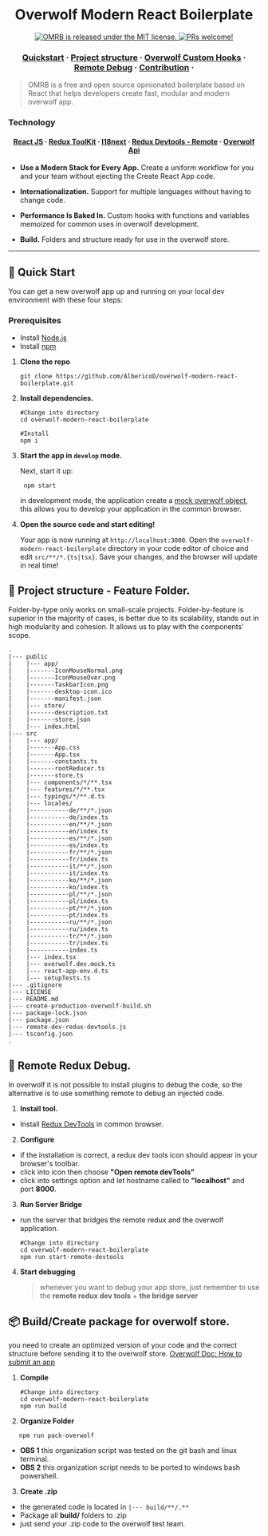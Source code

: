 <h1 align="center">
  Overwolf Modern React Boilerplate 
</h1>
<p align="center">
  <a href="https://github.com/AlbericoD/overwolf-modern-react-boilerplate/blob/master/LICENSE">
    <img src="https://img.shields.io/badge/license-MIT-blue.svg" alt="OMRB is released under the MIT license." />
  </a>
  <a href="#contribution">
    <img src="https://img.shields.io/badge/PRs-welcome-brightgreen.svg" alt="PRs welcome!" />
  </a>
 
</p>

<h3 align="center">
  <a href="#-quick-start">Quickstart</a>
  <span> · </span>
  <a href="#-project-structure---feature-folder">Project structure</a>
  <span> · </span>
  <a href="https://www.npmjs.com/package/overwolf-hooks">Overwolf Custom Hooks</a>
  <span> · </span>
  <a href="#-remote-redux-debug">Remote Debug</a>
  <span> · </span>
  <a href="https://github.com/AlbericoD/overwolf-modern-react-boilerplate/blob/master/CONTRIBUTING.md">Contribution</a>
  <span> · </span>
</h3>

> OMRB is a free and open source opinionated boilerplate based on React that helps developers create fast, modular and modern overwolf app.

### Technology

<h4 align="center">
  <a href="https://reactjs.org/">React JS</a>
  <span> · </span>
  <a href="https://redux-toolkit.js.org/">Redux ToolKit</a>
  <span> · </span>
  <a href="https://www.i18next.com/">I18next</a>
  <span> · </span>
  <a href="https://github.com/reduxjs/redux-devtools">Redux Devtools - Remote</a>
   <span> · </span>
  <a href="https://overwolf.github.io/">Overwolf Api</a>
</h4>

- **Use a Modern Stack for Every App.** Create a uniform workflow for you and your team without ejecting the Create React App code.

- **Internationalization.** Support for multiple languages without having to change code.

- **Performance Is Baked In.** Custom hooks with functions and variables memoized for common uses in overwolf development.

- **Build.** Folders and structure ready for use in the overwolf store.

---

## 🚀 Quick Start

You can get a new overwolf app up and running on your local dev environment with these four steps:

### Prerequisites

- Install [Node.js](https://nodejs.org)
- Install [npm](https://www.npmjs.com/)

1. **Clone the repo**

   ```shell
   git clone https://github.com/AlbericoD/overwolf-modern-react-boilerplate.git

   ```

2. **Install dependencies.**

   ```shell
   #Change into directory
   cd overwolf-modern-react-boilerplate

   #Install
   npm i
   ```

3. **Start the app in `develop` mode.**

   Next, start it up:

   ```shell
    npm start
   ```

   in development mode, the application create a [mock overwolf object](https://github.com/AlbericoD/overwolf-modern-react-boilerplate/blob/master/src/overwolf.dev.mock.ts), this allows you to develop your application in the common browser.

4) **Open the source code and start editing!**

   Your app is now running at `http://localhost:3000`. Open the `overwolf-modern-react-boilerplate` directory in your code editor of choice and edit `src/**/*.{ts|tsx}`. Save your changes, and the browser will update in real time!

## 💼 Project structure - Feature Folder.

Folder-by-type only works on small-scale projects. Folder-by-feature is superior in the majority of cases, is better due to its scalability, stands out in high modularity and cohesion. It allows us to play with the components' scope.

```text
.
|--- public
|    |--- app/
|    |-------IconMouseNormal.png
|    |-------IconMouseOver.png
|    |-------TaskbarIcon.png
|    |-------desktop-icon.ico
|    |-------manifest.json
|    |--- store/
|    |-------description.txt
|    |-------store.json
|    |--- index.html
|--- src
|    |--- app/
|    |-------App.css
|    |-------App.tsx
|    |-------constants.ts
|    |-------rootReducer.ts
|    |-------store.ts
|    |--- components/*/**.tsx
|    |--- features/*/**.tsx
|    |--- typings/*/**.d.ts
|    |--- locales/
|    |-----------de/**/*.json
|    |-----------de/index.ts
|    |-----------en/**/*.json
|    |-----------en/index.ts
|    |-----------es/**/*.json
|    |-----------es/index.ts
|    |-----------fr/**/*.json
|    |-----------fr/index.ts
|    |-----------it/**/*.json
|    |-----------it/index.ts
|    |-----------ko/**/*.json
|    |-----------ko/index.ts
|    |-----------pl/**/*.json
|    |-----------pl/index.ts
|    |-----------pt/**/*.json
|    |-----------pt/index.ts
|    |-----------ru/**/*.json
|    |-----------ru/index.ts
|    |-----------tr/**/*.json
|    |-----------tr/index.ts
|    |-----------index.ts
|    |--- index.tsx
|    |--- overwolf.dev.mock.ts
|    |--- react-app-env.d.ts
|    |--- setupTests.ts
|--- .gitignore
|--- LICENSE
|--- README.md
|--- create-production-overwolf-build.sh
|--- package-lock.json
|--- package.json
|--- remote-dev-redux-devtools.js
|--- tsconfig.json
.
```

## 🐛 Remote Redux Debug.

In overwolf it is not possible to install plugins to debug the code, so the alternative is to use something remote to debug an injected code.

1. **Install tool.**

- Install [Redux DevTools](https://chrome.google.com/webstore/detail/redux-devtools/lmhkpmbekcpmknklioeibfkpmmfibljd?hl)
  in common browser.

2. **Configure**

- if the installation is correct, a redux dev tools icon should appear in your browser's toolbar.
- click into icon then choose **"Open remote devTools"**
- click into settings option and let hostname called to **"localhost"** and port **8000**.

3. **Run Server Bridge**

- run the server that bridges the remote redux and the overwolf application.
  ```shell
  #Change into directory
  cd overwolf-modern-react-boilerplate
  npm run start-remote-devtools
  ```

4. **Start debugging**
   > whenever you want to debug your app store, just remember to use the **remote redux dev tools** + **the bridge server**

## 📦 Build/Create package for overwolf store.

you need to create an optimized version of your code and the correct structure before sending it to the overwolf store.
[Overwolf Doc: How to submit an app](https://overwolf.github.io/docs/start/submit-your-app-to-the-store#how-to-submit-an-app)

1. **Compile**

   ```shell
   #Change into directory
   cd overwolf-modern-react-boilerplate
   npm run build
   ```

2. **Organize Folder**

```shell
   npm run pack-overwolf
```

- **OBS 1** this organization script was tested on the git bash and linux terminal.
- **OBS 2** this organization script needs to be ported to windows bash powershell.

3. **Create .zip**

- the generated code is located in `|--- build/**/.**`
- Package all **build/** folders to .zip
- just send your .zip code to the overwolf test team.
